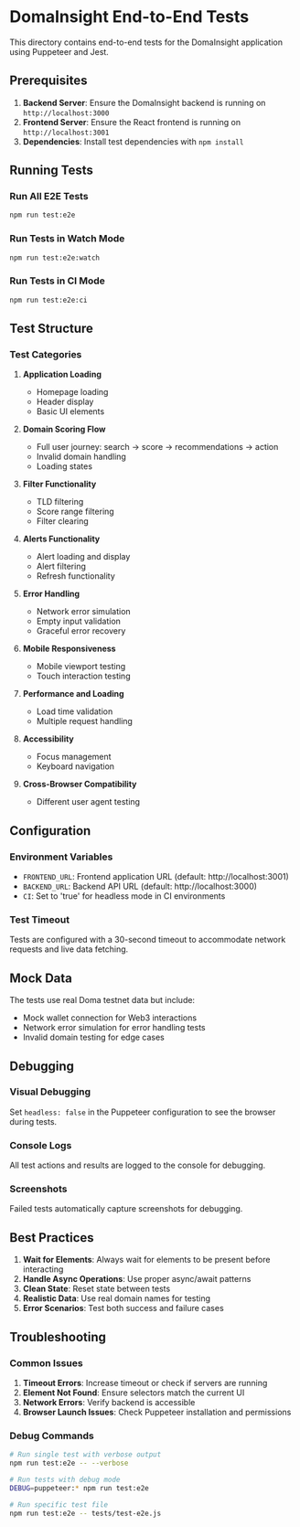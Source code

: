 # DomaInsight End-to-End Tests

This directory contains end-to-end tests for the DomaInsight application using Puppeteer and Jest.

## Prerequisites

1. **Backend Server**: Ensure the DomaInsight backend is running on `http://localhost:3000`
2. **Frontend Server**: Ensure the React frontend is running on `http://localhost:3001`
3. **Dependencies**: Install test dependencies with `npm install`

## Running Tests

### Run All E2E Tests
```bash
npm run test:e2e
```

### Run Tests in Watch Mode
```bash
npm run test:e2e:watch
```

### Run Tests in CI Mode
```bash
npm run test:e2e:ci
```

## Test Structure

### Test Categories

1. **Application Loading**
   - Homepage loading
   - Header display
   - Basic UI elements

2. **Domain Scoring Flow**
   - Full user journey: search → score → recommendations → action
   - Invalid domain handling
   - Loading states

3. **Filter Functionality**
   - TLD filtering
   - Score range filtering
   - Filter clearing

4. **Alerts Functionality**
   - Alert loading and display
   - Alert filtering
   - Refresh functionality

5. **Error Handling**
   - Network error simulation
   - Empty input validation
   - Graceful error recovery

6. **Mobile Responsiveness**
   - Mobile viewport testing
   - Touch interaction testing

7. **Performance and Loading**
   - Load time validation
   - Multiple request handling

8. **Accessibility**
   - Focus management
   - Keyboard navigation

9. **Cross-Browser Compatibility**
   - Different user agent testing

## Configuration

### Environment Variables

- `FRONTEND_URL`: Frontend application URL (default: http://localhost:3001)
- `BACKEND_URL`: Backend API URL (default: http://localhost:3000)
- `CI`: Set to 'true' for headless mode in CI environments

### Test Timeout

Tests are configured with a 30-second timeout to accommodate network requests and live data fetching.

## Mock Data

The tests use real Doma testnet data but include:
- Mock wallet connection for Web3 interactions
- Network error simulation for error handling tests
- Invalid domain testing for edge cases

## Debugging

### Visual Debugging
Set `headless: false` in the Puppeteer configuration to see the browser during tests.

### Console Logs
All test actions and results are logged to the console for debugging.

### Screenshots
Failed tests automatically capture screenshots for debugging.

## Best Practices

1. **Wait for Elements**: Always wait for elements to be present before interacting
2. **Handle Async Operations**: Use proper async/await patterns
3. **Clean State**: Reset state between tests
4. **Realistic Data**: Use real domain names for testing
5. **Error Scenarios**: Test both success and failure cases

## Troubleshooting

### Common Issues

1. **Timeout Errors**: Increase timeout or check if servers are running
2. **Element Not Found**: Ensure selectors match the current UI
3. **Network Errors**: Verify backend is accessible
4. **Browser Launch Issues**: Check Puppeteer installation and permissions

### Debug Commands

```bash
# Run single test with verbose output
npm run test:e2e -- --verbose

# Run tests with debug mode
DEBUG=puppeteer:* npm run test:e2e

# Run specific test file
npm run test:e2e -- tests/test-e2e.js
```
